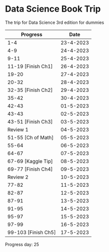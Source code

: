 # Data Science Book Trip
The trip for Data Science 3rd edition for dummies 

| Progress            | Date      |
| ------------------- | --------- |
| 1-4                 | 23-4-2023 |
| 4-9                 | 24-4-2023 |
| 9-11                | 25-4-2023 |
| 11-19 [Finish Ch1]  | 26-4-2023 |
| 19-20               | 27-4-2023 |
| 20-32               | 28-4-2023 |
| 32-35 [Finish Ch2]  | 29-4-2023 |
| 35-42               | 30-4-2023 |
| 42-43               | 01-5-2023 |
| 43-43               | 02-5-2023 |
| 43-51 [Finish Ch3]  | 03-5-2023 |
| Review 1            | 04-5-2023 |
| 51-55 [Ch of Math]  | 05-5-2023 |
| 55-64               | 06-5-2023 |
| 64-67               | 07-5-2023 |
| 67-69 [Kaggle Tip]  | 08-5-2023 |
| 69-77 [Finish Ch4]  | 09-5-2023 |
| Review 2            | 10-5-2023 |
| 77-82               | 11-5-2023 |
| 82-87               | 12-5-2023 |
| 87-91               | 13-5-2023 |
| 91-95               | 14-5-2023 |
| 95-97               | 15-5-2023 |
| 97-99               | 16-5-2023 |
| 99-103 [Finish Ch5] | 17-5-2023 |

Progress day: 25


